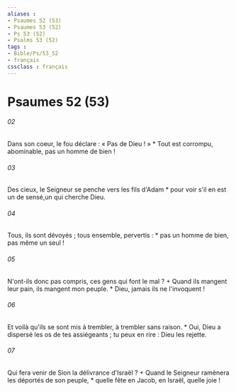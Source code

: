 ```yaml
---
aliases : 
- Psaumes 52 (53)
- Psaumes 53 (52)
- Ps 53 (52)
- Psalms 53 (52)
tags : 
- Bible/Ps/53_52
- français
cssclass : français
---
```


# Psaumes 52 (53)

###### 02
Dans son coeur, le fou déclare : « Pas de Dieu ! » * Tout est corrompu, abominable, pas un homme de bien !
###### 03
Des cieux, le Seigneur se penche vers les fils d'Adam * pour voir s'il en est un de sensé,un qui cherche Dieu.
###### 04
Tous, ils sont dévoyés ; tous ensemble, pervertis : * pas un homme de bien, pas même un seul !
###### 05
N'ont-ils donc pas compris, ces gens qui font le mal ? + Quand ils mangent leur pain, ils mangent mon peuple. * Dieu, jamais ils ne l'invoquent !
###### 06
Et voilà qu'ils se sont mis à trembler, à trembler sans raison. * Oui, Dieu a dispersé les os de tes assiégeants ; tu peux en rire : Dieu les rejette.
###### 07
Qui fera venir de Sion la délivrance d'Israël ? + Quand le Seigneur ramènera les déportés de son peuple, * quelle fête en Jacob, en Israël, quelle joie !
